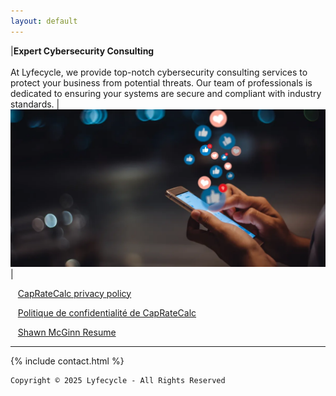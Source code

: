 ```yaml
---
layout: default
--- 
```

|**Expert Cybersecurity Consulting**<br><br>At Lyfecycle, we provide top-notch cybersecurity consulting services to protect your business from potential threats. Our team of professionals is dedicated to ensuring your systems are secure and compliant with industry standards. | ![phone](./assets/images/phone.webp) |

<!-- Text can be **bold**, _italic_, or ~~strikethrough~~. -->

  
&nbsp;&nbsp;&nbsp;[CapRateCalc privacy policy](./privacy-capratecalc.html)

&nbsp;&nbsp;&nbsp;[Politique de confidentialité de CapRateCalc](./privacy-fr-capratecalc.html)

&nbsp;&nbsp;&nbsp;[Shawn McGinn Resume](./mcginnResume2025.pdf)

<!-- There should be whitespace between paragraphs. -->

<!-- There should be whitespace between paragraphs. We recommend including a README, or a file with information about your project. -->

<!-- # Header 1

This is a normal paragraph following a header. GitHub is a code hosting platform for version control and collaboration. It lets you and others work together on projects from anywhere.

## Header 2 -->

<!-- > This is a blockquote following a header.
>
> When something is important enough, you do it even if the odds are not in your favor.

### Header 3

```js
// Javascript code with syntax highlighting.
var fun = function lang(l) {
  dateformat.i18n = require('./lang/' + l)
  return true;
}
```

```ruby
# Ruby code with syntax highlighting
GitHubPages::Dependencies.gems.each do |gem, version|
  s.add_dependency(gem, "= #{version}")
end
``` -->

<!-- #### Header 4

*   This is an unordered list following a header.
*   This is an unordered list following a header.
*   This is an unordered list following a header.

##### Header 5

1.  This is an ordered list following a header.
2.  This is an ordered list following a header.
3.  This is an ordered list following a header.

###### Header 6

| head1        | head two          | three |
|:-------------|:------------------|:------|
| ok           | good swedish fish | nice  |
| out of stock | good and plenty   | nice  |
| ok           | good `oreos`      | hmm   |
| ok           | good `zoute` drop | yumm  |

### There's a horizontal rule below this. -->

* * *

<!-- ### Here is an unordered list:

*   Item foo
*   Item bar
*   Item baz
*   Item zip

### And an ordered list:

1.  Item one
1.  Item two
1.  Item three
1.  Item four

### And a nested list:

- level 1 item
  - level 2 item
  - level 2 item
    - level 3 item
    - level 3 item
- level 1 item
  - level 2 item
  - level 2 item
  - level 2 item
- level 1 item
  - level 2 item
  - level 2 item
- level 1 item

### Small image

![Octocat](https://github.githubassets.com/images/icons/emoji/octocat.png)

### Large image

![Branching](https://guides.github.com/activities/hello-world/branching.png)


### Definition lists can be used with HTML syntax. -->

<!-- <dl>
<dt>Name</dt>
<dd>Godzilla</dd>
<dt>Born</dt>
<dd>1952</dd>
<dt>Birthplace</dt>
<dd>Japan</dd>
<dt>Color</dt>
<dd>Green</dd>
</dl>

```
Long, single-line code blocks should not wrap. They should horizontally scroll if they are too long. This line should be long enough to demonstrate this.
```
-->

{% include contact.html %}

```
Copyright © 2025 Lyfecycle - All Rights Reserved
```
